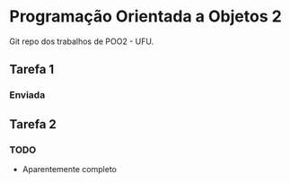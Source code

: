 ﻿# Programação Orientada a Objetos 2
Git repo dos trabalhos de POO2 - UFU.
## Tarefa 1
  ### Enviada

## Tarefa 2
### TODO
- Aparentemente completo
